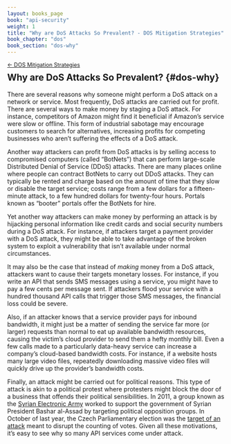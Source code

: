 ```yaml
---
layout: books_page
book: "api-security"
weight: 1
title: "Why are DoS Attacks So Prevalent? - DOS Mitigation Strategies"
book_chapter: "dos"
book_section: "dos-why"
---
```


<div style="font-size: 0.9em; margin-bottom: -20px;"><a href="/books/{{page.book}}/{{page.book_chapter}}/">&larr; DOS Mitigation Strategies</a></div>

## Why are DoS Attacks So Prevalent? {#dos-why}
There are several reasons why someone might perform a DoS attack on a network or service. Most frequently, DoS attacks are carried out for profit. There are several ways to make money by staging a DoS attack. For instance, competitors of Amazon might find it beneficial if Amazon’s service were slow or offline. This form of industrial sabotage may encourage customers to search for alternatives, increasing profits for competing businesses who aren’t suffering the effects of a DoS attack.

Another way attackers can profit from DoS attacks is by selling access to compromised computers (called “BotNets”) that can perform large-scale Distributed Denial of Service (DDoS) attacks. There are many places online where people can contract BotNets to carry out DDoS attacks. They can typically be rented and charge based on the amount of time that they slow or disable the target service; costs range from a few dollars for a fifteen-minute attack, to a few hundred dollars for twenty-four hours. Portals known as “booter” portals offer the BotNets for hire.

Yet another way attackers can make money by performing an attack is by hijacking personal information like credit cards and social security numbers during a DoS attack. For instance, if attackers target a payment provider with a DoS attack, they might be able to take advantage of the broken system to exploit a vulnerability that isn’t available under normal circumstances.

It may also be the case that instead of _making_ money from a DoS attack, attackers want to cause their targets monetary losses. For instance, if you write an API that sends SMS messages using a service, you might have to pay a few cents per message sent. If attackers flood your service with a hundred thousand API calls that trigger those SMS messages, the financial loss could be severe.

Also, if an attacker knows that a service provider pays for inbound bandwidth, it might just be a matter of sending the service far more (or larger) requests than normal to eat up available bandwidth resources, causing the victim’s cloud provider to send them a hefty monthly bill. Even a few calls made to a particularly data-heavy service can increase a company’s cloud-based bandwidth costs. For instance, if a website hosts many large video files, repeatedly downloading massive video files will quickly drive up the provider’s bandwidth costs.

Finally, an attack might be carried out for political reasons. This type of attack is akin to a political protest where protesters might block the door of a business that offends their political sensibilities. In 2011, a group known as the [Syrian Electronic Army](https://www.cnn.com/2013/04/24/tech/syrian-electronic-army/index.html) worked to support the government of Syrian President Bashar al-Assad by targeting political opposition groups. In October of last year, the Czech Parliamentary election was the [target of an attack](https://sputniknews.com/europe/201710231058456317-czech-election-hit-cyberattack/) meant to disrupt the counting of votes. Given all these motivations, it’s easy to see why so many API services come under attack.
